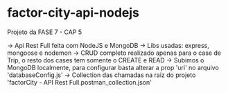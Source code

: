 # factor-city-api-nodejs

Projeto da FASE 7 - CAP 5

-> Api Rest Full feita com NodeJS e MongoDB
-> Libs usadas: express, mongoose e nodemon
-> CRUD completo realizado apenas para o case de Trip, o resto dos cases tem somente o CREATE e READ
-> Subimos o MongoDB localmente, para configurar basta alterar a prop 'uri' no arquivo 'databaseConfig.js'
-> Collection das chamadas na raiz do projeto 'factorCity - API Rest Full.postman_collection.json'